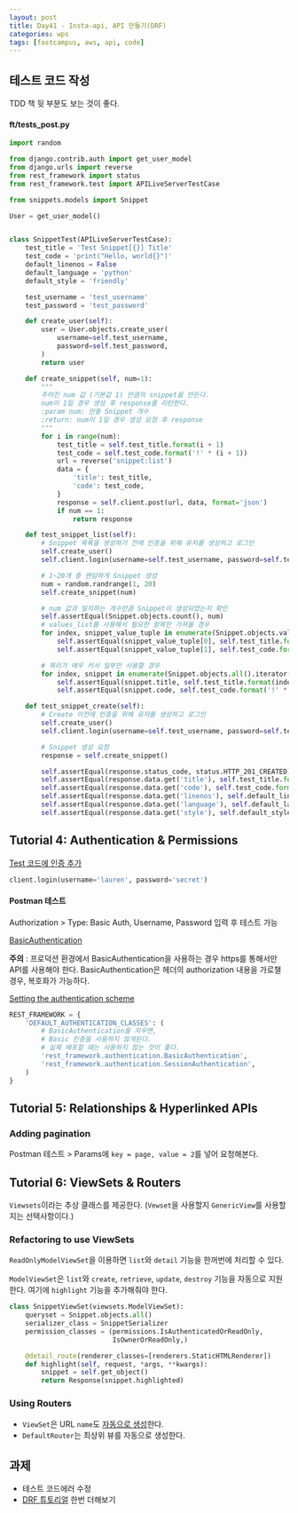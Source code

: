 ```yaml
---
layout: post
title: Day41 - Insta-api, API 만들기(DRF)
categories: wps
tags: [fastcampus, aws, api, code]
---
```


## 테스트 코드 작성

TDD 책 뒷 부분도 보는 것이 좋다.

#### ft/tests_post.py

```python
import random

from django.contrib.auth import get_user_model
from django.urls import reverse
from rest_framework import status
from rest_framework.test import APILiveServerTestCase

from snippets.models import Snippet

User = get_user_model()


class SnippetTest(APILiveServerTestCase):
    test_title = 'Test Snippet[{}] Title'
    test_code = 'print("Hello, world{}")'
    default_linenos = False
    default_language = 'python'
    default_style = 'friendly'

    test_username = 'test_username'
    test_password = 'test_password'

    def create_user(self):
        user = User.objects.create_user(
            username=self.test_username,
            password=self.test_password,
        )
        return user

    def create_snippet(self, num=1):
        """
        주어진 num 값 (기본값 1) 만큼의 snippet을 만든다.
        num이 1일 경우 생성 후 response를 리턴한다.
        :param num: 만들 Snippet 개수
        :return: num이 1일 경우 생성 요청 후 response
        """
        for i in range(num):
            test_title = self.test_title.format(i + 1)
            test_code = self.test_code.format('!' * (i + 1))
            url = reverse('snippet:list')
            data = {
                'title': test_title,
                'code': test_code,
            }
            response = self.client.post(url, data, format='json')
            if num == 1:
                return response

    def test_snippet_list(self):
        # Snippet 목록을 생성하기 전에 인증을 위해 유저를 생성하고 로그인
        self.create_user()
        self.client.login(username=self.test_username, password=self.test_password)

        # 1~20개 중 랜덤하게 Snippet 생성
        num = random.randrange(1, 20)
        self.create_snippet(num)

        # num 값과 일치하는 개수만큼 Snippet이 생성되었는지 확인
        self.assertEqual(Snippet.objects.count(), num)
        # values_list를 사용해서 필요한 항목만 가져올 경우
        for index, snippet_value_tuple in enumerate(Snippet.objects.values_list('title', 'code')):
            self.assertEqual(snippet_value_tuple[0], self.test_title.format(index + 1))
            self.assertEqual(snippet_value_tuple[1], self.test_code.format('!' * (index + 1)))

        # 쿼리가 매우 커서 일부만 사용할 경우
        for index, snippet in enumerate(Snippet.objects.all().iterator()):
            self.assertEqual(snippet.title, self.test_title.format(index + 1))
            self.assertEqual(snippet.code, self.test_code.format('!' * (index + 1)))

    def test_snippet_create(self):
        # Create 이전에 인증을 위해 유저를 생성하고 로그인
        self.create_user()
        self.client.login(username=self.test_username, password=self.test_password)

        # Snippet 생성 요청
        response = self.create_snippet()

        self.assertEqual(response.status_code, status.HTTP_201_CREATED)
        self.assertEqual(response.data.get('title'), self.test_title.format(1))
        self.assertEqual(response.data.get('code'), self.test_code.format('!'))
        self.assertEqual(response.data.get('linenos'), self.default_linenos)
        self.assertEqual(response.data.get('language'), self.default_language)
        self.assertEqual(response.data.get('style'), self.default_style)
```



## Tutorial 4: Authentication & Permissions

[Test 코드에 인증 추가](http://www.django-rest-framework.org/api-guide/testing/#authenticating)

```python
client.login(username='lauren', password='secret')
```



#### Postman 테스트

Authorization > Type: Basic Auth, Username, Password 입력 후 테스트 가능

[BasicAuthentication](http://www.django-rest-framework.org/api-guide/authentication/#basicauthentication)

**주의** : 프로덕션 환경에서 BasicAuthentication을 사용하는 경우 https를 통해서만 API를 사용해야 한다.  BasicAuthentication은 헤더의 authorization 내용을 가로챌 경우, 복호화가 가능하다.

[Setting the authentication scheme](http://www.django-rest-framework.org/api-guide/authentication/#setting-the-authentication-scheme)

```python
REST_FRAMEWORK = {
    'DEFAULT_AUTHENTICATION_CLASSES': (
    	# BasicAuthentication을 지우면,
        # Basic 인증을 사용하지 않게된다.
        # 실제 배포할 때는 사용하지 않는 것이 좋다.
      	'rest_framework.authentication.BasicAuthentication',
        'rest_framework.authentication.SessionAuthentication',
    )
}
```



## Tutorial 5: Relationships & Hyperlinked APIs

### Adding pagination

Postman 테스트 > Params에  `key = page, value = 2`를 넣어 요청해본다.

## Tutorial 6: ViewSets & Routers

`Viewsets`이라는 추상 클래스를 제공한다. (`Vewset`을 사용할지 `GenericView`를 사용할지는 선택사항이다.)

### Refactoring to use ViewSets

`ReadOnlyModelViewSet`을 이용하면 `list`와 `detail` 기능을 한꺼번에 처리할 수 있다.

`ModelViewSet`은 `list`와 `create`, `retrieve`, `update`, `destroy` 기능을 자동으로 지원한다. 여기에 `highlight` 기능을 추가해줘야 한다.

```python
class SnippetViewSet(viewsets.ModelViewSet):
    queryset = Snippet.objects.all()
    serializer_class = SnippetSerializer
    permission_classes = (permissions.IsAuthenticatedOrReadOnly,
                          IsOwnerOrReadOnly,)

    @detail_route(renderer_classes=[renderers.StaticHTMLRenderer])
    def highlight(self, request, *args, **kwargs):
        snippet = self.get_object()
        return Response(snippet.highlighted)

```



### Using Routers

- `ViewSet`은 URL `name`도 [자동으로 생성](http://www.django-rest-framework.org/api-guide/routers/#defaultrouter)한다.
- `DefaultRouter`는 최상위 뷰를 자동으로 생성한다.



## 과제

- 테스트 코드에러 수정
- [DRF 튜토리얼](http://www.django-rest-framework.org/tutorial/quickstart/) 한번 더해보기
